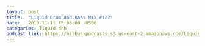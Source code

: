 ```yaml
---
layout: post
title:  "Liquid Drum and Bass Mix #122"
date:   2019-11-11 15:03:00 -0500
categories: liquid-dnb
podcast_link: https://nilbus-podcasts.s3.us-east-2.amazonaws.com/Liquid+Drum+and+Bass/Sound+Territory+-+Liquid+Drum+and+Bass+Mix+%23122.mp3
---
```

